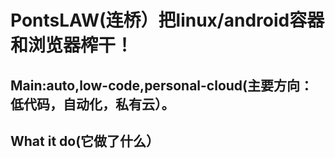 # PontsLAW(连桥）把linux/android容器和浏览器榨干！

## Main:auto,low-code,personal-cloud(主要方向：低代码，自动化，私有云）。

## What it do(它做了什么）
